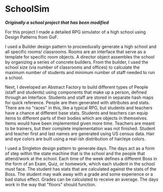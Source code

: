 # SchoolSim

***Originally a school project that has been modified***

For this project I made a detailed RPG simulator of a high school using Design Patterns from GoF.

I used a Builder design pattern to proceedurally generate a high school and all specific rooms/ classrooms.
Rooms are an interface that serve as a template for specific room objects. A director object assembles the school
by organizing a series of concrete builders.
From the builder, I used the school size (via number of classrooms and offices) to calculate the maximum number of
students and minimum number of staff needed to run a school.

Next, I developed an Abstract Factory to build different types of People (staff and students) using components that
make up a person, defined through an Interface. Students and staff are stored in separate hash maps for quick reference.
People are then generated with attributes and stats. There are no "races" in this, like a typical RPG, but students
and teachers have a chance at different base stats. Students and teachers can equip items to different parts of their bodies
which are objects in themselves. Items would have been implemented given more time. Teachers are meant to be trainers, but
their complete implementation was not finished. Student and teacher first and last names are generated using US census data.
Hair and eye colors are built using a real-ish distribution of hair/eye colors.

I used a Singleton design pattern to generate days. The days act as a form of step within the state machine that is 
the school and the people that attend/work at the school. Each time of the week defines a different Boss in the form of
an Exam, Quiz, or homework, which each student in the school must face. The student has stats that are calculated against
the stats of the Boss. The student may walk away with a grade and some experience or a bad status effect. Grades can be
calculated to receive an average. The days work in the way that "floors" should function.
